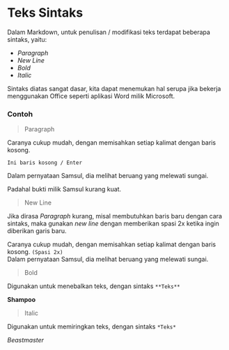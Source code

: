 # Teks Sintaks

Dalam Markdown, untuk penulisan / modifikasi teks terdapat beberapa sintaks, yaitu:

- *Paragraph*
- *New Line*
- *Bold*
- *Italic*

Sintaks diatas sangat dasar, kita dapat menemukan hal serupa jika bekerja menggunakan Office seperti aplikasi Word milik Microsoft.

### Contoh

> Paragraph

Caranya cukup mudah, dengan memisahkan setiap kalimat dengan baris kosong.

`Ini baris kosong / Enter`

Dalam pernyataan Samsul, dia melihat beruang yang melewati sungai.

Padahal bukti milik Samsul kurang kuat.

> New Line

Jika dirasa *Paragraph* kurang, misal membutuhkan baris baru dengan cara sintaks, maka gunakan *new line* dengan memberikan spasi 2x ketika ingin diberikan garis baru.

Caranya cukup mudah, dengan memisahkan setiap kalimat dengan baris kosong.  `(Spasi 2x)`  
Dalam pernyataan Samsul, dia melihat beruang yang melewati sungai.

> Bold

Digunakan untuk menebalkan teks, dengan sintaks `**Teks**`

**Shampoo**

> Italic

Digunakan untuk memiringkan teks, dengan sintaks `*Teks*`

*Beastmaster*
